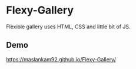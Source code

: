 # Flexy-Gallery
Flexible gallery uses HTML, CSS and little bit of JS.

## Demo
https://maslankam92.github.io/Flexy-Gallery/
